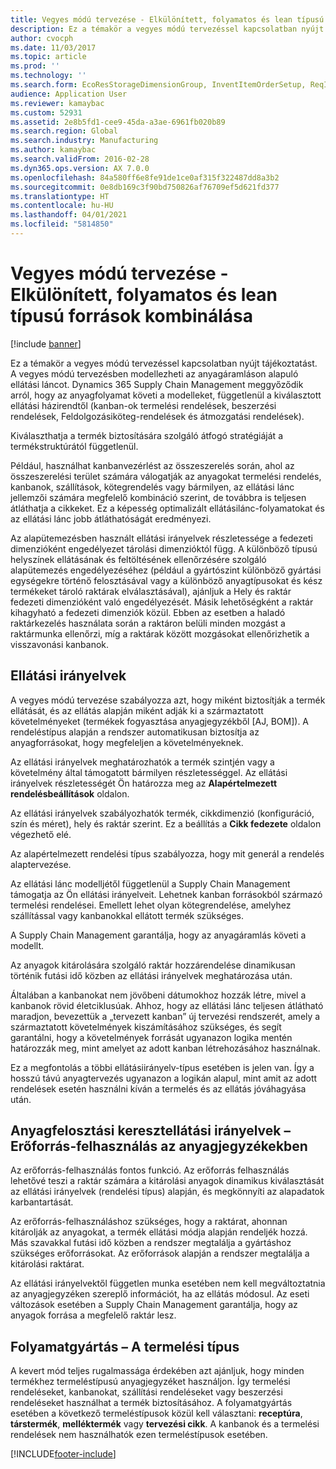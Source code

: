 ```yaml
---
title: Vegyes módú tervezése - Elkülönített, folyamatos és lean típusú források kombinálása
description: Ez a témakör a vegyes módú tervezéssel kapcsolatban nyújt tájékoztatást.
author: cvocph
ms.date: 11/03/2017
ms.topic: article
ms.prod: ''
ms.technology: ''
ms.search.form: EcoResStorageDimensionGroup, InventItemOrderSetup, ReqItemTable
audience: Application User
ms.reviewer: kamaybac
ms.custom: 52931
ms.assetid: 2e8b5fd1-cee9-45da-a3ae-6961fb020b89
ms.search.region: Global
ms.search.industry: Manufacturing
ms.author: kamaybac
ms.search.validFrom: 2016-02-28
ms.dyn365.ops.version: AX 7.0.0
ms.openlocfilehash: 84a580ff6e8fe91de1ce0af315f322487dd8a3b2
ms.sourcegitcommit: 0e8db169c3f90bd750826af76709ef5d621fd377
ms.translationtype: HT
ms.contentlocale: hu-HU
ms.lasthandoff: 04/01/2021
ms.locfileid: "5814850"
---
```

# <a name="mixed-mode-planning---combine-discrete-process-and-lean-sourcing"></a>Vegyes módú tervezése - Elkülönített, folyamatos és lean típusú források kombinálása

[!include [banner](../includes/banner.md)]

Ez a témakör a vegyes módú tervezéssel kapcsolatban nyújt tájékoztatást. A vegyes módú tervezésben modellezheti az anyagáramláson alapuló ellátási láncot. Dynamics 365 Supply Chain Management meggyőződik arról, hogy az anyagfolyamat követi a modelleket, függetlenül a kiválasztott ellátási házirendtől (kanban-ok termelési rendelések, beszerzési rendelések, Feldolgozásiköteg-rendelések és átmozgatási rendelések). 

Kiválaszthatja a termék biztosítására szolgáló átfogó stratégiáját a termékstruktúrától függetlenül.  

Például, használhat kanbanvezérlést az összeszerelés során, ahol az összeszerelési terület számára válogatják az anyagokat termelési rendelés, kanbanok, szállítások, kötegrendelés vagy bármilyen, az ellátási lánc jellemzői számára megfelelő kombináció szerint, de továbbra is teljesen átláthatja a cikkeket. Ez a képesség optimalizált ellátásilánc-folyamatokat és az ellátási lánc jobb átláthatóságát eredményezi.  

Az alapütemezésben használt ellátási irányelvek részletessége a fedezeti dimenzióként engedélyezet tárolási dimenzióktól függ. A különböző típusú helyszínek ellátásának és feltöltésének ellenőrzésére szolgáló alapütemezés engedélyezéséhez (például a gyártószint különböző gyártási egységekre történő felosztásával vagy a különböző anyagtípusokat és kész termékeket tároló raktárak elválasztásával), ajánljuk a Hely és raktár fedezeti dimenzióként való engedélyezését. Másik lehetőségként a raktár kihagyható a fedezeti dimenziók közül. Ebben az esetben a haladó raktárkezelés használata során a raktáron belüli minden mozgást a raktármunka ellenőrzi, míg a raktárak között mozgásokat ellenőrizhetik a visszavonási kanbanok.

## <a name="supply-policies"></a>Ellátási irányelvek
A vegyes módú tervezése szabályozza azt, hogy miként biztosítják a termék ellátását, és az ellátás alapján miként adják ki a származtatott követelményeket (termékek fogyasztása anyagjegyzékből \[AJ, BOM\]). A rendeléstípus alapján a rendszer automatikusan biztosítja az anyagforrásokat, hogy megfeleljen a követelményeknek.  

Az ellátási irányelvek meghatározhatók a termék szintjén vagy a követelmény által támogatott bármilyen részletességgel. Az ellátási irányelvek részletességét Ön határozza meg az **Alapértelmezett rendelésbeállítások** oldalon.  

Az ellátási irányelvek szabályozhatók termék, cikkdimenzió (konfiguráció, szín és méret), hely és raktár szerint. Ez a beállítás a **Cikk fedezete** oldalon végezhető elé.  

Az alapértelmezett rendelési típus szabályozza, hogy mit generál a rendelés alaptervezése.  

Az ellátási lánc modelljétől függetlenül a Supply Chain Management támogatja az Ön ellátási irányelveit. Lehetnek kanban forrásokból származó termelési rendelései. Emellett lehet olyan kötegrendelése, amelyhez szállítással vagy kanbanokkal ellátott termék szükséges.  

A Supply Chain Management garantálja, hogy az anyagáramlás követi a modellt.  

Az anyagok kitárolására szolgáló raktár hozzárendelése dinamikusan történik futási idő közben az ellátási irányelvek meghatározása után.  

Általában a kanbanokat nem jövőbeni dátumokhoz hozzák létre, mivel a kanbanok rövid életciklusúak. Ahhoz, hogy az ellátási lánc teljesen átlátható maradjon, bevezettük a „tervezett kanban” új tervezési rendszerét, amely a származtatott követelmények kiszámításához szükséges, és segít garantálni, hogy a követelmények forrását ugyanazon logika mentén határozzák meg, mint amelyet az adott kanban létrehozásához használnak.  

Ez a megfontolás a többi ellátásiirányelv-típus esetében is jelen van. Így a hosszú távú anyagtervezés ugyanazon a logikán alapul, mint amit az adott rendelések esetén használni kíván a termelés és az ellátás jóváhagyása után.

## <a name="materials-allocation-cross-supply-policy--resource-consumption-on-boms"></a>Anyagfelosztási keresztellátási irányelvek – Erőforrás-felhasználás az anyagjegyzékekben
Az erőforrás-felhasználás fontos funkció. Az erőforrás felhasználás lehetővé teszi a raktár számára a kitárolási anyagok dinamikus kiválasztását az ellátási irányelvek (rendelési típus) alapján, és megkönnyíti az alapadatok karbantartását.  

Az erőforrás-felhasználáshoz szükséges, hogy a raktárat, ahonnan kitárolják az anyagokat, a termék ellátási módja alapján rendeljék hozzá. Más szavakkal futási idő közben a rendszer megtalálja a gyártáshoz szükséges erőforrásokat. Az erőforrások alapján a rendszer megtalálja a kitárolási raktárat.  

Az ellátási irányelvektől független munka esetében nem kell megváltoztatnia az anyagjegyzéken szereplő információt, ha az ellátás módosul. Az eseti változások esetében a Supply Chain Management garantálja, hogy az anyagok forrása a megfelelő raktár lesz.

## <a name="process-manufacturing--the-production-type"></a>Folyamatgyártás – A termelési típus
A kevert mód teljes rugalmassága érdekében azt ajánljuk, hogy minden termékhez termeléstípusú anyagjegyzéket használjon. Így termelési rendeléseket, kanbanokat, szállítási rendeléseket vagy beszerzési rendeléseket használhat a termék biztosításához. A folyamatgyártás esetében a következő termeléstípusok közül kell választani: **receptúra**, **társtermék**, **melléktermék** vagy **tervezési cikk**. A kanbanok és a termelési rendelések nem használhatók ezen termeléstípusok esetében.





[!INCLUDE[footer-include](../../includes/footer-banner.md)]